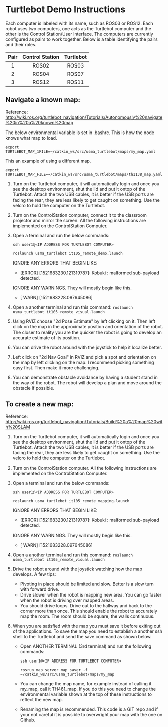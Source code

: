 # Turtlebot Demo Instructions
Each computer is labeled with its name, such as ROS03 or ROS12. Each robot uses two computers, one acts as the Turtlebot computer and the other is the Control Station/User Interface. The computers are currently configured as pairs to work together. Below is a table identifying the pairs and their roles.

| Pair | Control Station |  Turtlebot  |
| :---: | :---: | :---: |
|  1   |      ROS02     |    ROS03    |
|  2   |      ROS04     |    ROS07    |
|  3   |      ROS12     |    ROS11    |

## Navigate a known map:
Reference: http://wiki.ros.org/turtlebot_navigation/Tutorials/Autonomously%20navigate%20in%20a%20known%20map

The below environmental variable is set in .bashrc. This is how the node knows what map to load.

`export TURTLEBOT_MAP_1FILE=~/catkin_ws/src/usma_turtlebot/maps/my_map.yaml`

This an example of using a different map.

`export TURTLEBOT_MAP_FILE=~/catkin_ws/src/usma_turtlebot/maps/th1138_map.yaml`

1. Turn on the Turtlebot computer, it will automatically login and once you see the desktop environment, shut the lid and put it ontop of the Turtlebot. Attach the two USB cables, it is better if the USB ports are facing the rear, they are less likely to get caught on something. Use the velcro to hold the computer on the Turtlebot. 

2. Turn on the ControlStation computer, connect it to the classroom projector and mirror the screen. All the 
following instructions are implemented on the ControlStation Computer.

3. Open a terminal and run the below commands:

    `ssh user1@<IP ADDRESS FOR TURTLEBOT COMPUTER>`

    `roslaunch usma_turtlebot it105_remote_demo.launch`

    IGNORE ANY ERRORS THAT BEGIN LIKE:

    - [ERROR] [1521683230.121319787]: Kobuki : malformed sub-payload detected.

    IGNORE ANY WARNINGS. They will mostly begin like this.

    - [ WARN] [1521683228.097645086] 

4. Open a another terminal and run this command:
`roslaunch usma_turtlebot it105_remote_visual.launch` 

5. Using RVIZ choose "2d Pose Estimate" by left clicking on it. Then left click on the map
in the approximate position and orientation of the robot. The closer to reality you are
the quicker the robot is going to develop an accurate estimate of its position.

6. You can drive the robot around with the joystick to help it localize better.

7. Left click on "2d Nav Goal" in RVIZ and pick a spot and orientation on the map by
left clicking on the map. I recommend picking something easy first. Then make it more
challenging.

8. You can demonstrate obstacle avoidance by having a student stand in the way of the robot. The
robot will develop a plan and move around the obstacle if possible.

## To create a new map:
Reference: http://wiki.ros.org/turtlebot_navigation/Tutorials/Build%20a%20map%20with%20SLAM

1. Turn on the Turtlebot computer, it will automatically login and once you see the desktop environment, shut the lid and put it ontop of the Turtlebot. Attach the two USB cables, it is better if the USB ports are facing the rear, they are less likely to get caught on something. Use the velcro to hold the computer on the Turtlebot. 

2. Turn on the ControlStation computer. All the following instructions are implemented on the ControlStation Computer.


3. Open a terminal and run the below commands:

    `ssh user1@<IP ADDRESS FOR TURTLEBOT COMPUTER>`

    `roslaunch usma_turtlebot it105_remote_mapping.launch`

    IGNORE ANY ERRORS THAT BEGIN LIKE:

    - [ERROR] [1521683230.121319787]: Kobuki : malformed sub-payload detected.

    IGNORE ANY WARNINGS. They will mostly begin like this.

    - [ WARN] [1521683228.097645086] 

4. Open a another terminal and run this command:
`roslaunch usma_turtlebot it105_remote_visual.launch`

5. Drive the robot around with the joystick watching how the map develops. A few tips:
    - Pivoting in place should be limited and slow. Better is a slow turn with forward
        drive.
    - Drive slower when the robot is mapping new area. You can go faster when the robot
        is driving over mapped areas.
    - You should drive loops. Drive out to the hallway and back to the corner more than
        once. This should enable the robot to accurately map the room. The room should
        be square, the walls continuous. 
        
7. When you are satisfied with the map you must save it before exiting out of the applications. 
To save the map you need to establish a another ssh shell to the Turtlebot and send the save command as
shown below. 
    - Open ANOTHER TERMINAL (3rd terminal) and run the following commands:

        `ssh user1@<IP ADDRESS FOR TURTLEBOT COMPUTER>`

        `rosrun map_server map_saver -f ~/catkin_ws/src/usma_turtlebot/maps/my_map`
    - You can change the map name, for example instead of calling it my_map, call it TH461_map. If you do this you need to change the environmental variable shown at the top of these instructions to reflect the new map.
    - Renaming the map is recommended. This code is a GIT repo and if your not careful it is possible to overwright your map with the one on Github.


